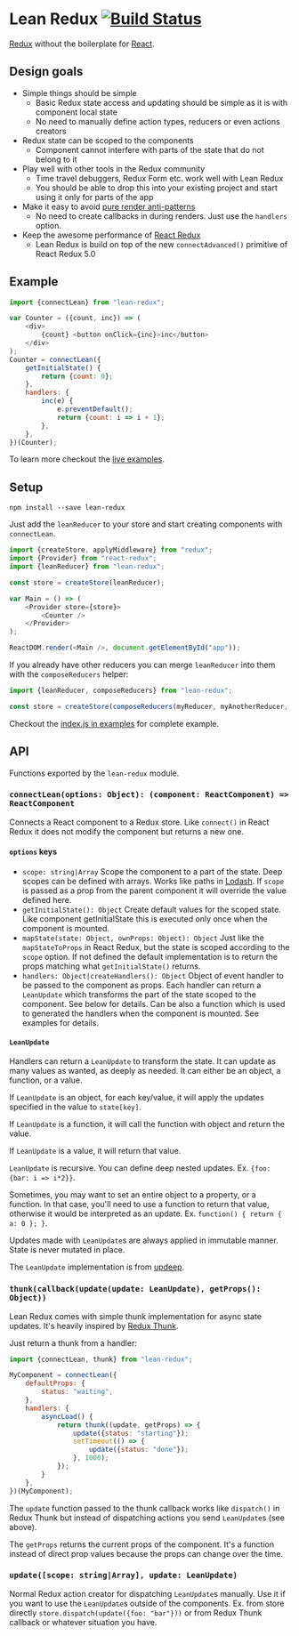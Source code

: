 
# Lean Redux [![Build Status](https://secure.travis-ci.org/epeli/lean-redux.png?branch=master)](http://travis-ci.org/epeli/lean-redux)

[Redux](http://redux.js.org/) without the boilerplate for [React](https://facebook.github.io/react/).

## Design goals

- Simple things should be simple
  - Basic Redux state access and updating should be simple as it is with component local state
  - No need to manually define action types, reducers or even actions creators
- Redux state can be scoped to the components
  - Component cannot interfere with parts of the state that do not belong to it
- Play well with other tools in the Redux community
  - Time travel debuggers, Redux Form etc. work well with Lean Redux
  - You should be able to drop this into your existing project and start using it only for parts of the app
- Make it easy to avoid [pure render anti-patterns](https://medium.com/@esamatti/react-js-pure-render-performance-anti-pattern-fb88c101332f#.5idpdujva)
  - No need to create callbacks in during renders. Just use the `handlers` option.
- Keep the awesome performance of [React Redux](https://github.com/reactjs/react-redux)
  - Lean Redux is build on top of the new `connectAdvanced()` primitive of React Redux 5.0


## Example

```js
import {connectLean} from "lean-redux";

var Counter = ({count, inc}) => (
    <div>
        {count} <button onClick={inc}>inc</button>
    </div>
);
Counter = connectLean({
    getInitialState() {
        return {count: 0};
    },
    handlers: {
        inc(e) {
            e.preventDefault();
            return {count: i => i + 1};
        },
    },
})(Counter);
```

To learn more checkout the [live examples](https://epeli.github.io/lean-redux/examples/).

## Setup

    npm install --save lean-redux

Just add the `leanReducer` to your store and start creating components with
`connectLean`.

```js
import {createStore, applyMiddleware} from "redux";
import {Provider} from "react-redux";
import {leanReducer} from "lean-redux";

const store = createStore(leanReducer);

var Main = () => (
    <Provider store={store}>
        <Counter />
    </Provider>
);

ReactDOM.render(<Main />, document.getElementById("app"));
```

If you already have other reducers you can merge `leanReducer` into them with
the `composeReducers` helper:

```js
import {leanReducer, composeReducers} from "lean-redux";

const store = createStore(composeReducers(myReducer, myAnotherReducer, leanReducer));

```

Checkout the [index.js in
examples](https://github.com/epeli/lean-redux/blob/master/examples/index.js)
for complete example.

## API

Functions exported by the `lean-redux` module.

### `connectLean(options: Object): (component: ReactComponent) => ReactComponent`

Connects a React component to a Redux store. Like `connect()` in React Redux it
does not modify the component but returns a new one.

#### `options` keys

- `scope: string|Array` Scope the component to a part of the state. Deep
scopes can be defined with arrays. Works like paths in
[Lodash](https://lodash.com/docs/4.16.4#set). If `scope` is passed as a prop
from the parent component it will override the value defined here.
- `getInitialState(): Object` Create default values for the scoped state. Like
component getInitialState this is executed only once when the component is
mounted.
- `mapState(state: Object, ownProps: Object): Object` Just like the
`mapStateToProps` in React Redux, but the state is scoped according to the
`scope` option. If not defined the default implementation is to return the
props matching what `getInitialState()` returns.
- `handlers: Object|createHandlers(): Object` Object of event handler to be
passed to the component as props. Each handler can return a `LeanUpdate` which
transforms the part of the state scoped to the component. See below for
details. Can be also a function which is used to generated the handlers when
the component is mounted. See examples for details.

#### `LeanUpdate`

Handlers can return a `LeanUpdate` to transform the state. It can update as
many values as wanted, as deeply as needed. It can either be an object, a
function, or a value.

If `LeanUpdate` is an object, for each key/value, it will apply the updates
specified in the value to `state[key]`.

If `LeanUpdate` is a function, it will call the function with object and return the value.

If `LeanUpdate` is a value, it will return that value.

`LeanUpdate` is recursive. You can define deep nested updates. Ex. `{foo: {bar: i
=> i*2}}`.

Sometimes, you may want to set an entire
object to a property, or a function. In that case, you'll need to use a
function to return that value, otherwise it would be interpreted as an update.
Ex. `function() { return { a: 0 }; }`.

Updates made with `LeanUpdate`s are always applied in immutable manner. State is
never mutated in place.

The `LeanUpdate` implementation is from
[updeep](https://github.com/substantial/updeep).

### `thunk(callback(update(update: LeanUpdate), getProps(): Object))`

Lean Redux comes with simple thunk implementation for async state updates. It's
heavily inspired by [Redux Thunk](https://github.com/gaearon/redux-thunk).

Just return a thunk from a handler:

```js
import {connectLean, thunk} from "lean-redux";

MyComponent = connectLean({
    defaultProps: {
        status: "waiting",
    },
    handlers: {
        asyncLoad() {
            return thunk((update, getProps) => {
                update({status: "starting"});
                setTimeout(() => {
                    update({status: "done"});
                }, 1000);
            });
        }
    },
})(MyComponent);
```

The `update` function passed to the thunk callback works like `dispatch()` in
Redux Thunk but instead of dispatching actions you send `LeanUpdate`s (see above).

The `getProps` returns the current props of the component. It's a function
instead of direct prop values because the props can change over the time.


### `update([scope: string|Array], update: LeanUpdate)`

Normal Redux action creator for dispatching `LeanUpdate`s manually. Use it if you
want to use the `LeanUpdate`s outside of the components. Ex. from store
directly `store.dispatch(update({foo: "bar"}))` or from Redux Thunk callback or
whatever situation you have.

